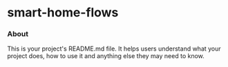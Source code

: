 smart-home-flows
================

### About

This is your project's README.md file. It helps users understand what your
project does, how to use it and anything else they may need to know.
